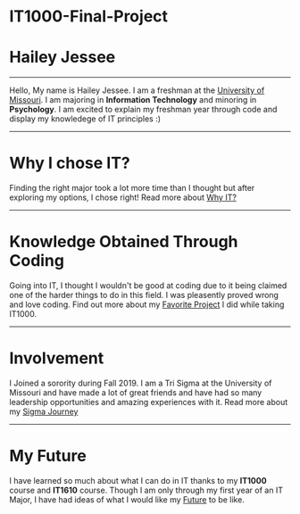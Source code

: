 # IT1000-Final-Project
# Hailey Jessee
---
Hello, My name is Hailey Jessee. I am a freshman at the [University of Missouri](https://missouri.edu/). I am majoring in **Information Technology** and minoring in **Psychology**.
I am excited to explain my freshman year through code and display my knowledege of IT principles :)

---
# Why I chose IT?

Finding the right major took a lot more time than I thought but after exploring my options, I chose right! Read more about [Why IT?](https://github.com/HaileyJessee/IT1000-Final-Project/blob/master/3-Major-Changes.md)

---
# Knowledge Obtained Through Coding

Going into IT, I thought I wouldn't be good at coding due to it being claimed one of the harder things to do in this field. I was pleasently proved wrong and love coding. Find out more about my [Favorite Project](https://github.com/HaileyJessee/IT1000-Final-Project/new/master) I did while taking IT1000.

---
# Involvement

I Joined a sorority during Fall 2019. I am a Tri Sigma at the University of Missouri and have made a lot of great friends and have had so many leadership opportunities and amazing experiences with it. Read more about my [Sigma Journey](https://github.com/HaileyJessee/IT1000-Final-Project/blob/master/My-Sorority.md)

---
# My Future

I have learned so much about what I can do in IT thanks to my **IT1000** course and **IT1610** course. Though I am only through my first year of an IT Major, I have had ideas of what I would like my [Future](https://github.com/HaileyJessee/IT1000-Final-Project/blob/master/Future-Plan.md) to be like.
